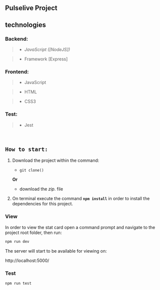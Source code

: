 ## Pulselive Project

## technologies

### **Backend:**

> - _JavaScript ([NodeJS])_

> - Framework [Express]

### **Frontend:**

> - JavaScript

> - HTML

> - CSS3

### **Test:**

> - Jest

<br>

## `How to start:`

1. Download the project within the command:

   - `git clone()`

   **Or**

   - download the _zip_. file

2. On terminal execute the command **`npm install`** in order to install the dependencies for this project.

### View

In order to view the stat card open a command prompt and navigate to the project root folder, then run:

```bash
npm run dev
```

The server will start to be available for viewing on:

http://localhost:5000/

### Test

```bash
npm run test
```
